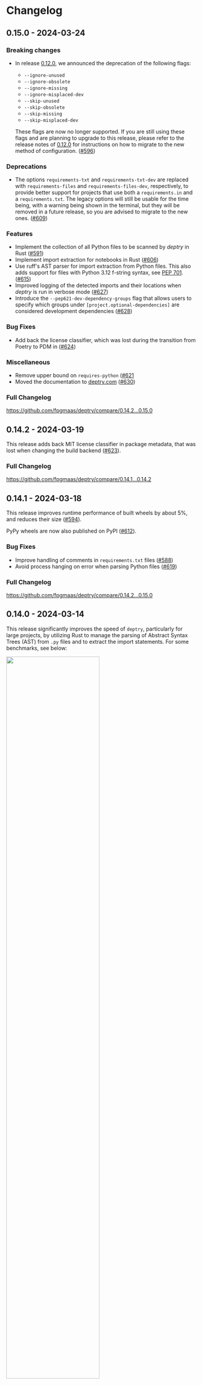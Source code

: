 # Changelog

## 0.15.0 - 2024-03-24

### Breaking changes

* In release [0.12.0](https://github.com/fpgmaas/deptry/releases/tag/0.12.0), we announced the deprecation of the following flags:
  * `--ignore-unused`
  * `--ignore-obsolete`
  * `--ignore-missing`
  * `--ignore-misplaced-dev`
  * `--skip-unused`
  * `--skip-obsolete`
  * `--skip-missing`
  * `--skip-misplaced-dev`

  These flags are now no longer supported. If you are still using these flags and are planning to upgrade to this release, please refer to the release notes of [0.12.0](https://github.com/fpgmaas/deptry/releases/tag/0.12.0) for instructions on how to migrate to the new method of configuration. ([#596](https://github.com/fpgmaas/deptry/pull/596))


### Deprecations

* The options `requirements-txt` and `requirements-txt-dev` are replaced with `requirements-files` and `requirements-files-dev`, respectively, to provide better support for projects that use both a `requirements.in` and a `requirements.txt`. The legacy options will still be usable for the time being, with a warning being shown in the terminal, but they will be removed in a future release, so you are advised to migrate to the new ones. ([#609](https://github.com/fpgmaas/deptry/pull/609))

### Features

* Implement the collection of all Python files to be scanned by *deptry* in Rust ([#591](https://github.com/fpgmaas/deptry/pull/591))
* Implement import extraction for notebooks in Rust ([#606](https://github.com/fpgmaas/deptry/pull/606))
* Use ruff's AST parser for import extraction from Python files. This also adds support for files with Python 3.12 f-string syntax, see [PEP 701](https://docs.python.org/3/whatsnew/3.12.html#pep-701-syntactic-formalization-of-f-strings). ([#615](https://github.com/fpgmaas/deptry/pull/615))
* Improved logging of the detected imports and their locations when *deptry* is run in verbose mode ([#627](https://github.com/fpgmaas/deptry/pull/627))
* Introduce the `--pep621-dev-dependency-groups` flag that allows users to specify which groups under `[project.optional-dependencies]` are considered development dependencies ([#628](https://github.com/fpgmaas/deptry/pull/628))

### Bug Fixes

* Add back the license classifier, which was lost during the transition from Poetry to PDM in ([#624](https://github.com/fpgmaas/deptry/pull/624))

### Miscellaneous

* Remove upper bound on `requires-python` ([#621](https://github.com/fpgmaas/deptry/pull/621)
* Moved the documentation to [deptry.com](https://deptry.com) ([#630](https://github.com/fpgmaas/deptry/pull/630))

### Full Changelog

https://github.com/fpgmaas/deptry/compare/0.14.2...0.15.0


## 0.14.2 - 2024-03-19

This release adds back MIT license classifier in package metadata, that was lost when changing the build backend ([#623](https://github.com/fpgmaas/deptry/pull/623)).

### Full Changelog

https://github.com/fpgmaas/deptry/compare/0.14.1...0.14.2


## 0.14.1 - 2024-03-18

This release improves runtime performance of built wheels by about 5%, and reduces their size ([#594](https://github.com/fpgmaas/deptry/pull/594)).

PyPy wheels are now also published on PyPI ([#612](https://github.com/fpgmaas/deptry/pull/612)).

### Bug Fixes

* Improve handling of comments in `requirements.txt` files ([#588](https://github.com/fpgmaas/deptry/pull/588))
* Avoid process hanging on error when parsing Python files ([#619](https://github.com/fpgmaas/deptry/pull/619))

### Full Changelog

https://github.com/fpgmaas/deptry/compare/0.14.2...0.15.0


## 0.14.0 - 2024-03-14

This release significantly improves the speed of `deptry`, particularly for large projects, by utilizing Rust to manage the parsing of Abstract Syntax Trees (AST) from `.py` files and to extract the import statements. For some benchmarks, see below:

<img src="https://github.com/fpgmaas/deptry/assets/12008199/4f045622-7566-4cc3-a589-dbc6ea12ea5f" width="70%" />

Since the changes are all in the back-end, little has changed for the user other than the execution speed. The two minor notable changes are:

* Improved identification of `column` identifier in imports detection. Where earlier the column identifier for an imported module `foo` in the line `import foo` would be `0`, it now points to column `8`.

### Available wheels on PyPI

Where earlier releases published a single `.whl` file to PyPI, with the move to Rust we now build and publish wheels for a variety of platforms and architectures. More specifically, wheel files for the following combinations are now available on PyPI:

- Linux: ABI3 wheels for `x86_64` and `aarch64` architectures.
- Windows: ABI3 wheels for the `x64` architecture.
- macOS: ABI3 wheels for `x86_64` and `aarch64` (Apple Silicon) architectures.

Alongside the ABI3 wheels, we provide a source distribution (sdist) package.

### Full Changelog

https://github.com/fpgmaas/deptry/compare/0.13.0...0.14.0


## 0.13.0 - 2024-03-12

### Features

* _deptry_ will now report invalid configuration options defined in `pyproject.toml` ([#571](https://github.com/fpgmaas/deptry/pull/571))

### Bug Fixes

* Stricten URL detection to avoid flagging libraries like `httpx` as URLs ([#570](https://github.com/fpgmaas/deptry/pull/570))

### Full Changelog

https://github.com/fpgmaas/deptry/compare/0.12.0...0.13.0


## 0.12.0 - 2023-06-18

This release introduces a significant change to the command-line flags and configuration options to make use of the error codes introduced in release [0.10.0](https://github.com/fpgmaas/deptry/releases/tag/0.10.0).

| Code   | Issue                            |
|--------|----------------------------------|
| DEP001 | Missing dependency               |
| DEP002 | Unused/obsolete dependency       |
| DEP003 | Transitive dependency            |
| DEP004 | Misplaced development dependency |

### Features

* **Replaced --skip-unused, --skip-obsolete, --skip-missing, --skip-misplaced-dev flags**: We have replaced the currently existing flags with the more generalized `--ignore` flag. Now, instead of skipping types of checks, you can specify the exact error codes to ignore using the `--ignore` flag (e.g., `deptry . --ignore "DEP001,DEP002"` to ignore checking for missing and unused dependencies).

The changes are also reflected in `pyproject.toml`. For example,


```toml
[tool.deptry]
skip_missing = true
skip_unused = true
```

is superseded by

```toml
[tool.deptry]
ignore = ["DEP001", "DEP002"]
```

* **Replaced --ignore-unused, --ignore-obsolete, --ignore-missing, --ignore-misplaced-dev flags**: Previously, specific checks for spefific dependencies/modules could be ingored using the `--ignore-<code>` flags. We are replacing these flags with the more generalized `--per-rule-ignores` flag. This flag allows you to specify dependencies that should be ignored for specific error codes, offering granular control over which errors are ignored for which dependencies. For instance, `deptry . --per-rule-ignores DEP001=matplotlib,DEP002=pandas|numpy` means `DEP001` will be ignored for `matplotlib`, while `DEP002` will be ignored for both `pandas` and `numpy`.

The changes are also reflected in `pyproject.toml`. For example,

```toml
[tool.deptry]
ignore_missing = ["matplotlib"]
ignore_unused = ["pandas", "numpy"]
```

is superseded by

```toml
[tool.deptry.per_rule_ignores]
DEP001 = ["matplotlib"]
DEP002 = ["pandas", "numpy"]
```

Please note that while the legacy arguments are still functional as of Deptry 0.12.0, we do plan to remove them in a future 1.0.0 release.


* Consider all groups for dev dependencies ([#392](https://github.com/fpgmaas/deptry/pull/392))

### Bug Fixes

* Handle `SyntaxError` raised by `ast.parse` ([#426](https://github.com/fpgmaas/deptry/pull/426))

### Full Changelog

https://github.com/fpgmaas/deptry/compare/0.11.0...0.12.0


## 0.11.0 - 2023-05-10

### Deprecations

* `--skip-obsolete` CLI option and its `skip_obsolete` couterpart in `pyproject.toml` are being replaced with `--skip-unused` and `skip_unused`, respectively
* `--ignore-obsolete` CLI option and its `ignore_obsolete` counterpart in `pyproject.toml` are being replaced with `--ignore-unused` and `ignore_unused`, respectively

This is done to account for a wording change, as we are replacing "obsolete" with "unused", since it has a clearer meaning for users.

The legacy options will still be usable for the time being, with a warning being shown in the terminal, but they will be removed in a future release, so you are advised to migrate to the new ones.

### Features

* Add ability to pass multiple source directories ([#381](https://github.com/fpgmaas/deptry/pull/381))
* Replace the word `obsolete` with `unused` ([#373](https://github.com/fpgmaas/deptry/pull/373))

### Bug Fixes

* Load gitignore from where CLI is invoked ([#380](https://github.com/fpgmaas/deptry/pull/380))

### Full Changelog

https://github.com/fpgmaas/deptry/compare/0.10.1...0.11.0


## 0.10.1 - 2023-05-09

### Bug Fixes

* Fix terminal output when only a single file is scanned ([#372](https://github.com/fpgmaas/deptry/pull/372))
* Fix issue with `DEP004` being raised incorrectly when a dependency is defined both as a dev one and non-dev one ([#376](https://github.com/fpgmaas/deptry/pull/376))

### Full Changelog

[0.10.0...0.10.1](https://github.com/fpgmaas/deptry/compare/0.10.0...0.10.1)


## 0.10.0 - 2023-05-08

### Breaking Changes

Release `0.10.0` of deptry brings a significant improvement to the way in which issues are reported. Previously, issues were reported in a summarized format, making it difficult for users to pinpoint exactly where in the code the issue was occurring. This is resolved by https://github.com/fpgmaas/deptry/pull/357, which adds location information to the detected issues.

https://github.com/fpgmaas/deptry/pull/367 adds error codes to identify the different issue types:

| Code   | Issue                            |
|--------|----------------------------------|
| DEP001 | Missing dependency               |
| DEP002 | Obsolete dependency              |
| DEP003 | Transitive dependency            |
| DEP004 | Misplaced development dependency |

Here's an example of how issues are now reported in release 0.10.0:

```console
foo/bar.py:11:11: DEP002 'an_import' imported but missing from the dependencies
foo/bar.py:12:11: DEP002 'another_import' imported but missing from the dependencies
foo/baz.py:13:11: DEP003 'cfgv' imported but it is a transitive dependency
pyproject.toml: DEP001 'pandas' defined as a dependency but not used in the codebase
```

The json output generated by using the `-o` or `--json-output` is also modified to include the new error codes and location information:

```json
{
  "error": {
    "code": "DEP001",
    "message": "'seven' imported but missing from the dependency definitions"
  },
  "module": "seven",
  "location": {
    "file": "foo/bar.py",
    "line": 2,
    "column": 0
  }
}
```

### Features

* Add location to error reports by ([#357](https://github.com/fpgmaas/deptry/pull/357))
* Add colours to text output by ([#368](https://github.com/fpgmaas/deptry/pull/368))

### Full Changelog

[0.9.0...0.10.0](https://github.com/fpgmaas/deptry/compare/0.9.0...0.10.0)


## 0.9.0 - 2023-05-06

### Breaking Changes

#### Python 3.7 support dropped

Support for Python 3.7 has been dropped in https://github.com/fpgmaas/deptry/pull/352, given that it will reach end of life soon, and that PyPI stats show a really low usage of it. If you are using `deptry` on Python 3.7, consider upgrading to 3.8, or staying on `<0.9.0`.

#### Behaviour changes in package name guessing

In case packages don't provide the Python modules they expose, `deptry` tries to guess the package name by converting `-` to `_`, as a best effort, and warns about it in the logs. Before https://github.com/fpgmaas/deptry/pull/337, `deptry` always guessed the module name, regardless of if the package provided the necessary information or not. Now, it will only guess the module name if the package does not provide the information and no mapping has been provided using the new `--package-module-name-map` flag (or `package_module_name_map` option in `pyproject.toml`).

#### Handling modules without `__init__.py`

With https://github.com/fpgmaas/deptry/pull/285, `deptry` will now consider the following things as local modules:
- directories without `__init__.py` (and at least one Python file)
- single Python files

Previously, `deptry` only considered directories as local modules if an `__init__.py` was present, and did not account for cases where a single Python file could also be a local module, alongside directories.

### Features

* Drop support for Python 3.7 ([#352](https://github.com/fpgmaas/deptry/pull/352))
* Only try to guess module associated to a dependency as a fallback for when the package doesn't provide such information ([#337](https://github.com/fpgmaas/deptry/pull/337))
* Handle local modules without `__init__.py` ([#285](https://github.com/fpgmaas/deptry/pull/285))
* Ability to configure a map of package names to module names ([#333](https://github.com/fpgmaas/deptry/pull/333))

### Bug Fixes

* Replace 'PDM' with 'poetry' in log ([#294](https://github.com/fpgmaas/deptry/pull/294))
* Account for Windows in code and tests ([#343](https://github.com/fpgmaas/deptry/pull/343))

### Miscellaneous

* Run tests on macOS and Windows on CI ([#342](https://github.com/fpgmaas/deptry/pull/342))

### Full Changelog

[0.8.0...0.9.0](https://github.com/fpgmaas/deptry/compare/0.9.0...0.10.0)


## 0.8.0 - 2023-01-24

### Features

* Don't filter out `setuptools` ([#262](https://github.com/fpgmaas/deptry/pull/262))
* Use `sys.stdlib_module_names` to get stdlibs in Python >= 3.10 ([#275](https://github.com/fpgmaas/deptry/pull/275))

### Miscellaneous

* Drop `flake8` to only use `ruff` ([#268](https://github.com/fpgmaas/deptry/pull/268))
* Use more `ruff` rules and replace `pyupgrade` and `pygrep-hooks` usages ([#276](https://github.com/fpgmaas/deptry/pull/276))

### Full Changelog

[0.7.1...0.8.0](https://github.com/fpgmaas/deptry/compare/0.7.1...0.8.0)


## 0.7.1 - 2023-01-07

### Features

* Exclude files from `.gitignore` [#248](https://github.com/fpgmaas/deptry/pull/248))
* Add support for known first party modules [#257](https://github.com/fpgmaas/deptry/pull/257))

### Full Changelog

[0.7.0...0.7.1](https://github.com/fpgmaas/deptry/compare/0.7.0...0.7.1)


## 0.7.0 - 2022-12-27

### Breaking Changes

Previously,  `deptry` always searched for a `pyproject.toml` file in the root directory passed as a positional argument to the `deptry` command. Since this is not in line with what most other tools in the ecosystem do, this is changed in release `0.7.0`.

In previous releases, when running:

```shell
deptry src
```

`deptry` would search for both a `pyproject.toml` and for Python files to scan in the `src` directory.

Since this release, when running:

```shell
deptry src
```

`deptry` will search for `pyproject.toml` in the location it is run from, and for Python files to scan in the `src` directory.

The downside of the changes outlined above, is that this could break some projects that did explicitly want to find `pyproject.toml` in a directory other than the positional argument specified as `root`. For this purpose, release `0.7.0` adds a `--config` argument that can be used to explicitly pass the location of `pyproject.toml`.

### Features

* Separate `pyproject.toml` location from `root` argument ([#244](https://github.com/fpgmaas/deptry/pull/244))
* Expose and handle `--config` argument ([#245](https://github.com/fpgmaas/deptry/pull/245))

### Miscellaneous

* Only load local modules once by ([#242](https://github.com/fpgmaas/deptry/pull/242))
* More efficient Python files retrieval ([#243](https://github.com/fpgmaas/deptry/pull/243))

### Full Changelog

[0.6.6...0.7.0](https://github.com/fpgmaas/deptry/compare/0.6.6...0.7.0)


## 0.6.6 - 2022-11-22

### Features

* Add .direnv to default exclude argument ([#197](https://github.com/fpgmaas/deptry/pull/197))
* Add logic to `NotebookImportExtractor` to guess the encoding on initial `UnicodeDecodeError` ([#216](https://github.com/fpgmaas/deptry/pull/216))

### Miscellaneous

* Decrease lower bound of `chardet` dependency to `4.0.0` ([#205](https://github.com/fpgmaas/deptry/pull/205))

### Full Changelog

[0.6.5...0.6.6](https://github.com/fpgmaas/deptry/compare/0.6.5...0.6.6)


## 0.6.5 - 2022-11-14

No user facing change.

### Full Changelog

[0.6.4...0.6.5](https://github.com/fpgmaas/deptry/compare/0.6.4...0.6.5)


## 0.6.4 - 2022-11-09

### Features

* Add support for PEP 621 ([#166](https://github.com/fpgmaas/deptry/pull/166))

### Bug Fixes

* Remove obsolete duplicated local import detection ([#172](https://github.com/fpgmaas/deptry/pull/172))

### Full Changelog

[0.6.3...0.6.4](https://github.com/fpgmaas/deptry/compare/0.6.3...0.6.4)


## 0.6.3 - 2022-10-23

### Features

* Add hook for usage with `pre-commit` ([#157](https://github.com/fpgmaas/deptry/pull/157))

### Full Changelog

[0.6.2...0.6.3](https://github.com/fpgmaas/deptry/compare/0.6.2...0.6.3)


## 0.6.2 - 2022-10-22

### Bug Fixes

* Solve issue with importing from local files ([#163](https://github.com/fpgmaas/deptry/pull/163))

### Full Changelog

[0.6.1...0.6.2](https://github.com/fpgmaas/deptry/compare/0.6.1...0.6.2)


## 0.6.1 - 2022-10-08

### Features

* Add support for PEP621 with PDM ([#155](https://github.com/fpgmaas/deptry/pull/155))

### Full Changelog

[0.5.13...0.6.1](https://github.com/fpgmaas/deptry/compare/0.5.13...0.6.1)


## 0.5.13 - 2022-10-02

### Features

* Add support for Python 3.11 ([#152](https://github.com/fpgmaas/deptry/pull/152))

### Full Changelog

[0.5.12...0.5.13](https://github.com/fpgmaas/deptry/compare/0.5.12...0.5.13)


## 0.5.12 - 2022-10-01

### Features

* Accept multiple `requirements.txt` ([#141](https://github.com/fpgmaas/deptry/pull/141))

### Full Changelog

[0.5.11...0.5.12](https://github.com/fpgmaas/deptry/compare/0.5.11...0.5.12)


## 0.5.11 - 2022-09-30

### Miscellaneous

* Remove dependency on `isort` ([#140](https://github.com/fpgmaas/deptry/pull/140))

### Full Changelog

[0.5.10...0.5.11](https://github.com/fpgmaas/deptry/compare/0.5.10...0.5.11)


## 0.5.10 - 2022-09-27

No user facing change.

### Full Changelog

[0.5.9...0.5.10](https://github.com/fpgmaas/deptry/compare/0.5.9...0.5.10)


## 0.5.9 - 2022-09-26

### Bug Fixes

* Fix issue with logging if no `[tool.deptry]` section was found in `pyproject.toml` ([#134](https://github.com/fpgmaas/deptry/pull/134))

### Full Changelog

[0.5.8...0.5.9](https://github.com/fpgmaas/deptry/compare/0.5.8...0.5.9)


## 0.5.8 - 2022-09-26

No user facing change.

### Full Changelog

[0.5.7...0.5.8](https://github.com/fpgmaas/deptry/compare/0.5.7...0.5.8)


## 0.5.7 - 2022-09-24

### Features

* Add option to write output to JSON file ([#125](https://github.com/fpgmaas/deptry/pull/125))

### Full Changelog

[0.5.6...0.5.7](https://github.com/fpgmaas/deptry/compare/0.5.6...0.5.7)


## 0.5.6 - 2022-09-22

### Miscellaneous

* Replace `toml` with `tomli`/`tomllib` for parsing TOML ([#123](https://github.com/fpgmaas/deptry/pull/123))

### Full Changelog

[0.5.5...0.5.6](https://github.com/fpgmaas/deptry/compare/0.5.5...0.5.6)


## 0.5.5 - 2022-09-20

### Miscellaneous

* Rename `DIRECTORY` argument to `ROOT` ([#121](https://github.com/fpgmaas/deptry/pull/121))

### Full Changelog

[0.5.4...0.5.5](https://github.com/fpgmaas/deptry/compare/0.5.4...0.5.5)


## 0.5.4 - 2022-09-19

### Miscellaneous

* Add a summary line to the logging ([#120](https://github.com/fpgmaas/deptry/pull/120))

### Full Changelog

[0.5.3...0.5.4](https://github.com/fpgmaas/deptry/compare/0.5.3...0.5.4)


## 0.5.3 - 2022-09-18

### Miscellaneous

* Set Python version upper range to `<4.0` ([#117](https://github.com/fpgmaas/deptry/pull/117))

### Full Changelog

[0.5.2...0.5.3](https://github.com/fpgmaas/deptry/compare/0.5.2...0.5.3)


## 0.5.2 - 2022-09-18

### Features

* Extract top level module names from `RECORD` ([#116](https://github.com/fpgmaas/deptry/pull/116))

### Full Changelog

[0.5.1...0.5.2](https://github.com/fpgmaas/deptry/compare/0.5.1...0.5.2)


## 0.5.1 - 2022-09-18

### Features

* Parse `egg=...` in urls for `requirements.txt` ([#115](https://github.com/fpgmaas/deptry/pull/115))

### Full Changelog

[0.5.0...0.5.1](https://github.com/fpgmaas/deptry/compare/0.5.0...0.5.1)


## 0.5.0 - 2022-09-17

### Features

* Support regexes for file exclusions ([#111](https://github.com/fpgmaas/deptry/pull/111))

### Full Changelog

[0.4.7...0.5.0](https://github.com/fpgmaas/deptry/compare/0.4.7...0.5.0)


## 0.4.7 - 2022-09-15

### Miscellaneous

* Only decode files if initial decoding failed ([#105](https://github.com/fpgmaas/deptry/pull/105))

### Full Changelog

[0.4.6...0.4.7](https://github.com/fpgmaas/deptry/compare/0.4.6...0.4.7)


## 0.4.6 - 2022-09-14

### Features

* Detect file encoding with `chardet` before parsing Python files ([#103](https://github.com/fpgmaas/deptry/pull/103))

### Full Changelog

[0.4.5...0.4.6](https://github.com/fpgmaas/deptry/compare/0.4.5...0.4.6)


## 0.4.5 - 2022-09-13

No user facing change.

### Full Changelog

[0.4.4...0.4.5](https://github.com/fpgmaas/deptry/compare/0.4.4...0.4.5)


## 0.4.4 - 2022-09-13

### Features

* Add support for reading dependencies form urls in `requirements.txt` ([#100](https://github.com/fpgmaas/deptry/pull/100))

### Full Changelog

[0.4.3...0.4.4](https://github.com/fpgmaas/deptry/compare/0.4.3...0.4.4)


## 0.4.3 - 2022-09-13

### Bug Fixes

* Solve an issue where missing dev dependencies were added to the list as `None` ([#99](https://github.com/fpgmaas/deptry/pull/99))

### Full Changelog

[0.4.2...0.4.3](https://github.com/fpgmaas/deptry/compare/0.4.2...0.4.3)


## 0.4.2 - 2022-09-12

### Features

* Add a warning to not install `deptry` globally, but within virtual environment ([#]())

### Bug Fixes

* Fix an issue with `requirements.txt` not being found if not in root dir ([#94](https://github.com/fpgmaas/deptry/pull/94))

### Full Changelog

[0.4.1...0.4.2](https://github.com/fpgmaas/deptry/compare/0.4.1...0.4.2)


## 0.4.1 - 2022-09-11

### Features

* Ignore `setuptools` and `setup.py` by default ([#88](https://github.com/fpgmaas/deptry/pull/88))

### Full Changelog

[0.4.0...0.4.1](https://github.com/fpgmaas/deptry/compare/0.4.0...0.4.1)


## 0.4.0 - 2022-09-11

### Features

* Add support for `requirements.txt` ([#87](https://github.com/fpgmaas/deptry/pull/87))

### Full Changelog

[0.3.2...0.4.0](https://github.com/fpgmaas/deptry/compare/0.3.2...0.4.0)


## 0.3.2 - 2022-09-10

No user facing change.

### Full Changelog

[0.3.1...0.3.2](https://github.com/fpgmaas/deptry/compare/0.3.1...0.3.2)


## 0.3.1 - 2022-09-10

### Features

* Use commas to separate items in CLI arguments ([#87](https://github.com/fpgmaas/deptry/pull/87))

### Full Changelog

[0.2.16...0.3.1](https://github.com/fpgmaas/deptry/compare/0.2.16...0.3.1)


## 0.2.17 - 2022-09-10

### Features

* Add `--extend-exclude` option ([#76](https://github.com/fpgmaas/deptry/pull/76))

### Full Changelog

[0.2.16...0.2.17](https://github.com/fpgmaas/deptry/compare/0.2.16...0.2.17)


## 0.2.16 - 2022-09-09

No user facing change.

### Full Changelog

[0.2.15...0.2.16](https://github.com/fpgmaas/deptry/compare/0.2.15...0.2.16)


## 0.2.15 - 2022-09-09

### Features

* Guess top level name of modules by replacing `-` with `_` ([#73](https://github.com/fpgmaas/deptry/pull/73))

### Full Changelog

[0.2.14...0.2.15](https://github.com/fpgmaas/deptry/compare/0.2.14...0.2.15)


## 0.2.14 - 2022-09-09

### Features

* Handle conditional dependencies ([#65](https://github.com/fpgmaas/deptry/pull/65))

### Miscellaneous

* Decrease lower bound of `click` dependency to `8.0.0` ([#205](https://github.com/fpgmaas/deptry/pull/205))

### Full Changelog

[0.2.13...0.2.14](https://github.com/fpgmaas/deptry/compare/0.2.13...0.2.14)


## 0.2.13 - 2022-09-09

No user facing change.

### Full Changelog

[0.2.12...0.2.13](https://github.com/fpgmaas/deptry/compare/0.2.12...0.2.13)


## 0.2.12 - 2022-09-09

No user facing change.

### Full Changelog

[0.2.11...0.2.12](https://github.com/fpgmaas/deptry/compare/0.2.11...0.2.12)


## 0.2.11 - 2022-09-09

No user facing change.

### Full Changelog

[0.2.10...0.2.11](https://github.com/fpgmaas/deptry/compare/0.2.10...0.2.11)


## 0.2.10 - 2022-09-08

No user facing change.

### Full Changelog

[0.2.9...0.2.10](https://github.com/fpgmaas/deptry/compare/0.2.9...0.2.10)


## 0.2.9 - 2022-09-08

### Bug Fixes

* Fix issue with relative imports ([#54](https://github.com/fpgmaas/deptry/pull/54))

### Full Changelog

[0.2.8...0.2.9](https://github.com/fpgmaas/deptry/compare/0.2.8...0.2.9)


## 0.2.8 - 2022-09-08

### Features

* Add check for misplaced development dependencies ([#51](https://github.com/fpgmaas/deptry/pull/51))

### Full Changelog

[0.2.7...0.2.8](https://github.com/fpgmaas/deptry/compare/0.2.7...0.2.8)


## 0.2.7 - 2022-09-07

No user facing change.

### Full Changelog

[0.2.6...0.2.7](https://github.com/fpgmaas/deptry/compare/0.2.6...0.2.7)


## 0.2.6 - 2022-09-07

### Features

* Add `--version` argument to the CLI to display `deptry`'s version ([#47](https://github.com/fpgmaas/deptry/pull/47))

### Full Changelog

[0.2.5...0.2.6](https://github.com/fpgmaas/deptry/compare/0.2.5...0.2.6)


## 0.2.5 - 2022-09-07

### Features

* Add check for missing and transitive dependencies ([#43](https://github.com/fpgmaas/deptry/pull/43))

### Full Changelog

[0.2.3...0.2.5](https://github.com/fpgmaas/deptry/compare/0.2.3...0.2.5)


## 0.2.3 - 2022-09-06

No user facing change.

### Full Changelog

[0.2.2...0.2.3](https://github.com/fpgmaas/deptry/compare/0.2.2...0.2.3)


## 0.2.2 - 2022-09-06

### Full Changelog

[0.2.1...0.2.2](https://github.com/fpgmaas/deptry/compare/0.2.1...0.2.2)


## 0.2.1 - 2022-09-05

### Full Changelog

[0.2.0...0.2.1](https://github.com/fpgmaas/deptry/compare/0.2.0...0.2.1)


## 0.2.0 - 2022-09-05

### Features

* Add support for Python 3.7 ([#27](https://github.com/fpgmaas/deptry/pull/27))

### Full Changelog

[0.1.5...0.2.0](https://github.com/fpgmaas/deptry/compare/0.1.5...0.2.0)


## 0.1.5 - 2022-09-04

### Miscellaneous

* Improve logging statements ([#25](https://github.com/fpgmaas/deptry/pull/25))

### Full Changelog

[0.1.4...0.1.5](https://github.com/fpgmaas/deptry/compare/0.1.4...0.1.5)


## 0.1.4 - 2022-09-04

### Miscellaneous

* Improve logging when package name is not found ([#25](https://github.com/fpgmaas/deptry/pull/25))

### Full Changelog

[0.1.3...0.1.4](https://github.com/fpgmaas/deptry/compare/0.1.3...0.1.4)


## 0.1.3 - 2022-09-04

### Features

* Parse imports within `if`/`else` statements ([#23](https://github.com/fpgmaas/deptry/pull/23))

### Full Changelog

[0.1.2...0.1.3](https://github.com/fpgmaas/deptry/compare/0.1.2...0.1.3)


## 0.1.2 - 2022-09-04

No use facing change.

### Full Changelog

[0.1.1...0.1.2](https://github.com/fpgmaas/deptry/compare/0.1.1...0.1.2)


## 0.1.1 - 2022-09-04

### Features

* Replace `deptry check` command with `deptry` ([#21](https://github.com/fpgmaas/deptry/pull/21))

### Full Changelog

[0.0.4...0.1.1](https://github.com/fpgmaas/deptry/compare/0.0.4...0.1.1)


## 0.0.4 - 2022-09-03

### Features

* Add ability to specify the root directory ([#13](https://github.com/fpgmaas/deptry/pull/13))

### Full Changelog

[0.0.3...0.0.4](https://github.com/fpgmaas/deptry/compare/0.0.3...0.0.4)


## 0.0.3 - 2022-09-03

### Features

* Add support for Jupyter Notebooks ([#11](https://github.com/fpgmaas/deptry/pull/11))

### Full Changelog

[0.0.2...0.0.3](https://github.com/fpgmaas/deptry/compare/0.0.2...0.0.3)


## 0.0.2 - 2022-09-02

### Features

* Add mapping for common packages without metadata ([#1](https://github.com/fpgmaas/deptry/pull/1))

### Full Changelog

[0.0.1...0.0.2](https://github.com/fpgmaas/deptry/compare/0.0.1...0.0.2)


## 0.0.1 - 2022-09-02

Initial release
